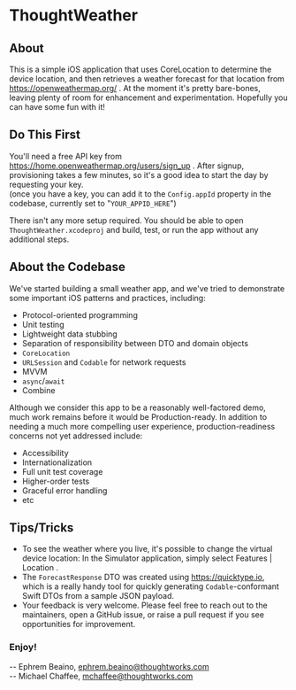 # ThoughtWeather
## About
This is a simple iOS application that uses CoreLocation to determine the device location, and then retrieves a weather
forecast for that location from https://openweathermap.org/ .  At the moment it's pretty bare-bones, leaving plenty of room for enhancement and experimentation.  Hopefully you can have some fun with it!

## Do This First
You'll need a free API key from https://home.openweathermap.org/users/sign_up .  After signup, provisioning takes
a few minutes, so it's a good idea to start the day by requesting your key.  
(once you have a key, you can add it to the `Config.appId` property in the codebase, currently set to "`YOUR_APPID_HERE`")

There isn't any more setup required.  You should be able to open `ThoughtWeather.xcodeproj` and build, test, or run the app without any additional steps.

## About the Codebase
We've started building a small weather app, and we've tried to demonstrate some important iOS patterns and practices, including:
- Protocol-oriented programming
- Unit testing
- Lightweight data stubbing
- Separation of responsibility between DTO and domain objects
- `CoreLocation`
- `URLSession` and `Codable` for network requests
- MVVM
- `async`/`await`
- Combine

Although we consider this app to be a reasonably well-factored demo, much work remains before it would be Production-ready.  In addition to needing a much more compelling user experience, production-readiness concerns not yet addressed include:
- Accessibility
- Internationalization
- Full unit test coverage
- Higher-order tests
- Graceful error handling
- etc

## Tips/Tricks
- To see the weather where you live, it's possible to change the virtual device location: In the Simulator application, simply select Features | Location .
- The `ForecastResponse` DTO was created using https://quicktype.io, which is a really handy tool for quickly generating `Codable`-conformant Swift DTOs from a sample JSON payload.  
- Your feedback is very welcome.  Please feel free to reach out to the maintainers, open a GitHub issue, or raise a pull request if you see opportunities for improvement.

### Enjoy!
-- Ephrem Beaino, ephrem.beaino@thoughtworks.com  
-- Michael Chaffee, mchaffee@thoughtworks.com  